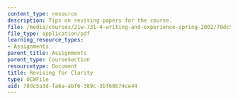```yaml
---
content_type: resource
description: Tips on revising papers for the course.
file: /media/courses/21w-731-4-writing-and-experience-spring-2002/78dc5a3dfa6aabf6389c3bf68b74ce44_revising_content.pdf
file_type: application/pdf
learning_resource_types:
- Assignments
parent_title: Assignments
parent_type: CourseSection
resourcetype: Document
title: Revising for Clarity
type: OCWFile
uid: 78dc5a3d-fa6a-abf6-389c-3bf68b74ce44
---
```

